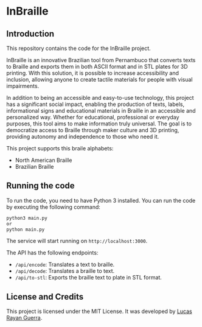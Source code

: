 # InBraille

## Introduction

This repository contains the code for the InBraille project.

InBraille is an innovative Brazilian tool from Pernambuco that converts texts to Braille and exports them in both ASCII format and in STL plates for 3D printing. With this solution, it is possible to increase accessibility and inclusion, allowing anyone to create tactile materials for people with visual impairments.

In addition to being an accessible and easy-to-use technology, this project has a significant social impact, enabling the production of texts, labels, informational signs and educational materials in Braille in an accessible and personalized way. Whether for educational, professional or everyday purposes, this tool aims to make information truly universal. The goal is to democratize access to Braille through maker culture and 3D printing, providing autonomy and independence to those who need it.

This project supports this braile alphabets:

- North American Braille
- Brazilian Braille

## Running the code

To run the code, you need to have Python 3 installed. You can run the code by executing the following command:

```bash
python3 main.py
or
python main.py
```

The service will start running on `http://localhost:3000`.

The API has the following endpoints:

- `/api/encode`: Translates a text to braille.
- `/api/decode`: Translates a braille to text.
- `/api/to-stl`: Exports the braille text to plate in STL format.

## License and Credits

This project is licensed under the MIT License. It was developed by [Lucas Rayan Guerra](https://github.com/lucasrguerra).